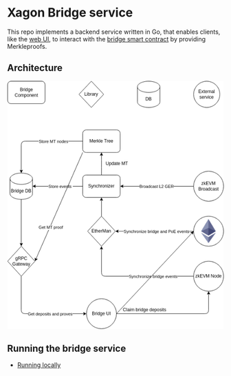 # Xagon Bridge service

This repo implements a backend service written in Go, that enables clients, like the [web UI](),
to interact with the [bridge smart contract](https://github.com/okx/Xagon-contracts) by providing Merkleproofs.

## Architecture

<p align="center">
  <img src="./docs/architecture.drawio.png"/>
</p>

## Running the bridge service

- [Running locally](docs/running_local.md)

